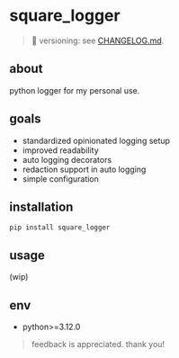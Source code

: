 # square_logger

> 📌 versioning: see [CHANGELOG.md](./CHANGELOG.md).

## about

python logger for my personal use.

## goals

- standardized opinionated logging setup
- improved readability
- auto logging decorators
- redaction support in auto logging
- simple configuration

## installation

```shell
pip install square_logger
```

## usage

(wip)

## env

- python>=3.12.0

> feedback is appreciated. thank you!